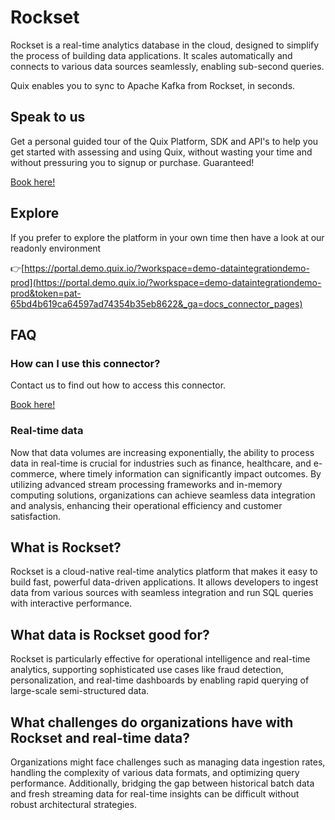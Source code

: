 <!--[tech-name]-->
# Rockset

Rockset is a real-time analytics database in the cloud, designed to simplify the process of building data applications. It scales automatically and connects to various data sources seamlessly, enabling sub-second queries.

Quix enables you to sync to Apache Kafka <span id="to_or_from">from</span> <span id="techname">Rockset</span>, in seconds.

## Speak to us

Get a personal guided tour of the Quix Platform, SDK and API's to help you get started with assessing and using Quix, without wasting your time and without pressuring you to signup or purchase. Guaranteed!

[Book here!](https://quix.io/book-a-demo)

## Explore

If you prefer to explore the platform in your own time then have a look at our readonly environment

👉[https://portal.demo.quix.io/?workspace=demo-dataintegrationdemo-prod](https://portal.demo.quix.io/?workspace=demo-dataintegrationdemo-prod&token=pat-65bd4b619ca64597ad74354b35eb8622&_ga=docs_connector_pages)

## FAQ 

### How can I use this connector?

Contact us to find out how to access this connector.

[Book here!](https://quix.io/book-a-demo)

### Real-time data

Now that data volumes are increasing exponentially, the ability to process data in real-time is crucial for industries such as finance, healthcare, and e-commerce, where timely information can significantly impact outcomes. By utilizing advanced stream processing frameworks and in-memory computing solutions, organizations can achieve seamless data integration and analysis, enhancing their operational efficiency and customer satisfaction.

## What is <span id="techname">Rockset</span>?

Rockset is a cloud-native real-time analytics platform that makes it easy to build fast, powerful data-driven applications. It allows developers to ingest data from various sources with seamless integration and run SQL queries with interactive performance.

## What data is <span id="techname">Rockset</span> good for?

Rockset is particularly effective for operational intelligence and real-time analytics, supporting sophisticated use cases like fraud detection, personalization, and real-time dashboards by enabling rapid querying of large-scale semi-structured data.

## What challenges do organizations have with <span id="techname">Rockset</span> and real-time data?

Organizations might face challenges such as managing data ingestion rates, handling the complexity of various data formats, and optimizing query performance. Additionally, bridging the gap between historical batch data and fresh streaming data for real-time insights can be difficult without robust architectural strategies.